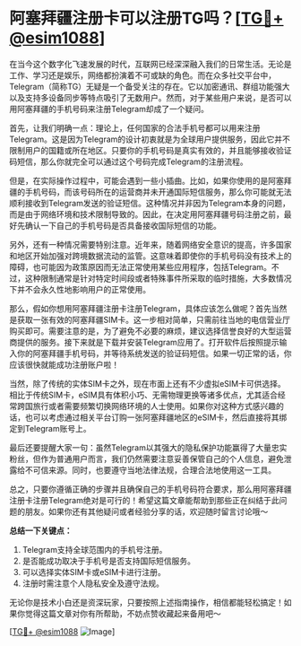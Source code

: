 # 阿塞拜疆注册卡可以注册TG吗？[[TG💪+ @esim1088](https://t.me/s/esim1088)]

在当今这个数字化飞速发展的时代，互联网已经深深融入我们的日常生活。无论是工作、学习还是娱乐，网络都扮演着不可或缺的角色。而在众多社交平台中，Telegram（简称TG）无疑是一个备受关注的存在。它以加密通讯、群组功能强大以及支持多设备同步等特点吸引了无数用户。然而，对于某些用户来说，是否可以用阿塞拜疆的手机号码来注册Telegram却成了一个疑问。

首先，让我们明确一点：理论上，任何国家的合法手机号都可以用来注册Telegram。这是因为Telegram的设计初衷就是为全球用户提供服务，因此它并不限制用户的国籍或所在地区。只要你的手机号码是真实有效的，并且能够接收验证码短信，那么你就完全可以通过这个号码完成Telegram的注册流程。

但是，在实际操作过程中，可能会遇到一些小插曲。比如，如果你使用的是阿塞拜疆的手机号码，而该号码所在的运营商并未开通国际短信服务，那么你可能就无法顺利接收到Telegram发送的验证短信。这种情况并非因为Telegram本身的问题，而是由于网络环境和技术限制导致的。因此，在决定用阿塞拜疆号码注册之前，最好先确认一下自己的手机号码是否具备接收国际短信的功能。

另外，还有一种情况需要特别注意。近年来，随着网络安全意识的提高，许多国家和地区开始加强对跨境数据流动的监管。这意味着即使你的手机号码没有技术上的障碍，也可能因为政策原因而无法正常使用某些应用程序，包括Telegram。不过，这种限制通常是针对特定时间段或者特殊事件所采取的临时措施，大多数情况下并不会永久性地影响用户的正常使用。

那么，假如你想用阿塞拜疆注册卡注册Telegram，具体应该怎么做呢？首先当然是获取一张有效的阿塞拜疆SIM卡。这一步相对简单，只需前往当地的电信营业厅购买即可。需要注意的是，为了避免不必要的麻烦，建议选择信誉良好的大型运营商提供的服务。接下来就是下载并安装Telegram应用了。打开软件后按照提示输入你的阿塞拜疆手机号码，并等待系统发送的验证码短信。如果一切正常的话，你应该很快就能成功注册账户啦！

当然，除了传统的实体SIM卡之外，现在市面上还有不少虚拟eSIM卡可供选择。相比于传统SIM卡，eSIM具有体积小巧、无需物理更换等诸多优点，尤其适合经常跨国旅行或者需要频繁切换网络环境的人士使用。如果你对这种方式感兴趣的话，也可以考虑通过相关平台订购一张阿塞拜疆地区的eSIM卡，然后直接将其绑定到Telegram账号上。

最后还要提醒大家一句：虽然Telegram以其强大的隐私保护功能赢得了大量忠实粉丝，但作为普通用户而言，我们仍然需要注意妥善保管自己的个人信息，避免泄露给不可信来源。同时，也要遵守当地法律法规，合理合法地使用这一工具。

总之，只要你遵循正确的步骤并且确保自己的手机号码符合要求，那么用阿塞拜疆注册卡注册Telegram绝对是可行的！希望这篇文章能帮助到那些正在纠结于此问题的朋友。如果你还有其他疑问或者经验分享的话，欢迎随时留言讨论哦～

**总结一下关键点：**
1. Telegram支持全球范围内的手机号注册。
2. 是否能成功取决于手机号是否支持国际短信服务。
3. 可以选择实体SIM卡或eSIM卡进行注册。
4. 注册时需注意个人隐私安全及遵守法规。

无论你是技术小白还是资深玩家，只要按照上述指南操作，相信都能轻松搞定！如果你觉得这篇文章对你有所帮助，不妨点赞收藏起来备用吧～ 

[[TG💪+ @esim1088](https://t.me/s/esim1088) ![Image](https://i.postimg.cc/4NQfJmqS/Snipaste-2025-05-13-00-14-12.png)]